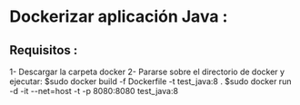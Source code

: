 # Dockerizar aplicación Java :

## Requisitos : 
 1- Descargar la carpeta docker
 2-  Pararse sobre el directorio de docker  y ejecutar: 
       $sudo docker build -f Dockerfile -t  test_java:8 .
       $sudo docker run -d -it --net=host -t -p 8080:8080 test_java:8
       
 
